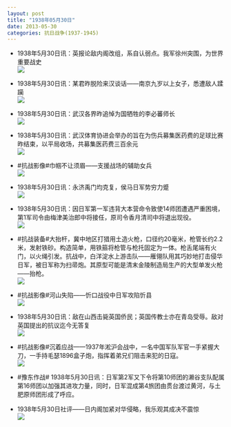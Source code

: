 ```yaml
---
layout: post
title: "1938年05月30日"
date: 2013-05-30
categories: 抗日战争(1937-1945)
---
```


<meta name="referrer" content="no-referrer" />

- 1938年5月30日讯：英报论敌内阁改组，系自认弱点。我军徐州突围，为世界重要战史 <br/><img src="https://ww2.sinaimg.cn/large/aca367d8jw1e56ogtw3tmj20eq0a2407.jpg" />

- 1938年5月30日讯：某君昨脱险来汉谈话——南京九岁以上女子，悉遭敌人蹂躏 <br/><img src="https://ww2.sinaimg.cn/large/aca367d8jw1e56mqckad1j20c11957a8.jpg" />

- 1938年5月30日讯：武汉各界昨追悼为国牺牲的李必蕃师长 <br/><img src="https://ww2.sinaimg.cn/large/aca367d8jw1e56ll7t7m3j20c10kztam.jpg" />

- 1938年5月30日讯：武汉体育协进会举办的旨在为伤兵募集医药费的足球比赛昨结束，以平局收场，共募集医药费三百余元 <br/><img src="https://ww4.sinaimg.cn/large/aca367d8jw1e56fsoo10vj209k0a73zh.jpg" />

- #抗战影像#巾帼不让须眉——支援战场的辅助女兵 <br/><img src="https://ww2.sinaimg.cn/large/aca367d8jw1e56dsn9a6pj20ci0eqt9e.jpg" />

- 1938年5月30日讯：永济禹门均克复，侯马日军势穷力蹙 <br/><img src="https://ww3.sinaimg.cn/large/aca367d8jw1e567ppj7pkj20c1177dkx.jpg" />

- 1938年5月30日讯：因日军第一军违背大本营命令致使14师团遭遇严重困境，第1军司令由梅津美治郎中将接任，原司令香月清司中将退出现役。 <br/><img src="https://ww1.sinaimg.cn/large/aca367d8jw1e566urnji8j205z0enaab.jpg" />

- #抗战装备#大抬杆，冀中地区打猎用土造火枪，口径约20毫米，枪管长约2.2米，发射铁砂。构造简单，用铁箍将枪管与枪托固定为一体。枪舌尾端有火门，以火绳引发。抗战中，白洋淀水上游击队——雁翎队用其巧妙地打击侵华日军，被日军称为扫帚炮。其原型可能是清末金陵制造局生产的大型单发火枪——抬枪。 <br/><img src="https://ww4.sinaimg.cn/large/aca367d8jw1e5654fh8zzj20c10op3zo.jpg" />

- #抗战影像#河山失陷——忻口战役中日军攻陷忻县 <br/><img src="https://ww2.sinaimg.cn/large/aca367d8jw1e563d7dbkjj20gr0p043s.jpg" />

- 1938年5月30日讯：敌在山西击毙英国侨民；英国传教士亦在青岛受辱。敌对英国提出的抗议迄今无答复 <br/><img src="https://ww4.sinaimg.cn/large/aca367d8jw1e562ihy14lj209h0kbt9y.jpg" />

- #抗战影像#沉着应战——1937年淞沪会战中，一名中国军队军官一手紧握大刀，一手持毛瑟1896盒子炮，指挥着弟兄们阻击来犯的日寇。 <br/><img src="https://ww2.sinaimg.cn/large/aca367d8jw1e561mryyg6j20i20ei0t5.jpg" />

- #豫东作战# 1938年5月30日讯：日军第2军又下令将第10师团的濑谷支队配属第16师团以加强其进攻力量，同时，日军混成第4旅团由贯台渡过黄河，与土肥原师团形成了呼应。 

- 1938年5月30日社评——日内阁加紧对华侵略，我乐观其成决不震惊 <br/><img src="https://ww1.sinaimg.cn/large/aca367d8jw1e55ygbrv2wj20c10ocdj8.jpg" />

